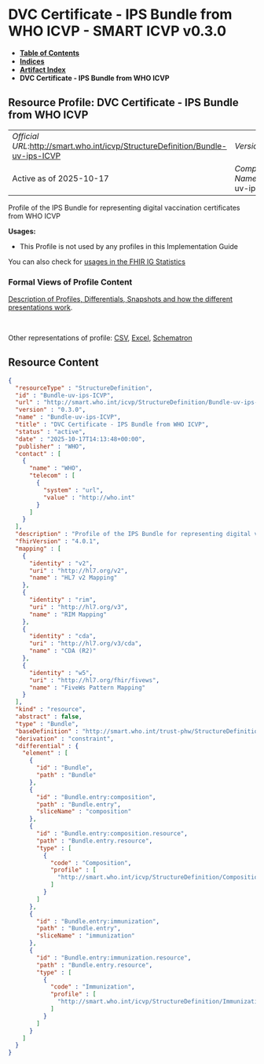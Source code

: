 # DVC Certificate - IPS Bundle from WHO ICVP - SMART ICVP v0.3.0

* [**Table of Contents**](toc.md)
* [**Indices**](indices.md)
* [**Artifact Index**](artifacts.md)
* **DVC Certificate - IPS Bundle from WHO ICVP**

## Resource Profile: DVC Certificate - IPS Bundle from WHO ICVP 

| | |
| :--- | :--- |
| *Official URL*:http://smart.who.int/icvp/StructureDefinition/Bundle-uv-ips-ICVP | *Version*:0.3.0 |
| Active as of 2025-10-17 | *Computable Name*:Bundle-uv-ips-ICVP |

 
Profile of the IPS Bundle for representing digital vaccination certificates from WHO ICVP 

**Usages:**

* This Profile is not used by any profiles in this Implementation Guide

You can also check for [usages in the FHIR IG Statistics](https://packages2.fhir.org/xig/smart.who.int.icvp|current/StructureDefinition/Bundle-uv-ips-ICVP)

### Formal Views of Profile Content

 [Description of Profiles, Differentials, Snapshots and how the different presentations work](http://build.fhir.org/ig/FHIR/ig-guidance/readingIgs.html#structure-definitions). 

 

Other representations of profile: [CSV](StructureDefinition-Bundle-uv-ips-ICVP.csv), [Excel](StructureDefinition-Bundle-uv-ips-ICVP.xlsx), [Schematron](StructureDefinition-Bundle-uv-ips-ICVP.sch) 



## Resource Content

```json
{
  "resourceType" : "StructureDefinition",
  "id" : "Bundle-uv-ips-ICVP",
  "url" : "http://smart.who.int/icvp/StructureDefinition/Bundle-uv-ips-ICVP",
  "version" : "0.3.0",
  "name" : "Bundle-uv-ips-ICVP",
  "title" : "DVC Certificate - IPS Bundle from WHO ICVP",
  "status" : "active",
  "date" : "2025-10-17T14:13:48+00:00",
  "publisher" : "WHO",
  "contact" : [
    {
      "name" : "WHO",
      "telecom" : [
        {
          "system" : "url",
          "value" : "http://who.int"
        }
      ]
    }
  ],
  "description" : "Profile of the IPS Bundle for representing digital vaccination certificates from WHO ICVP",
  "fhirVersion" : "4.0.1",
  "mapping" : [
    {
      "identity" : "v2",
      "uri" : "http://hl7.org/v2",
      "name" : "HL7 v2 Mapping"
    },
    {
      "identity" : "rim",
      "uri" : "http://hl7.org/v3",
      "name" : "RIM Mapping"
    },
    {
      "identity" : "cda",
      "uri" : "http://hl7.org/v3/cda",
      "name" : "CDA (R2)"
    },
    {
      "identity" : "w5",
      "uri" : "http://hl7.org/fhir/fivews",
      "name" : "FiveWs Pattern Mapping"
    }
  ],
  "kind" : "resource",
  "abstract" : false,
  "type" : "Bundle",
  "baseDefinition" : "http://smart.who.int/trust-phw/StructureDefinition/Bundle-uv-ips-PreQual",
  "derivation" : "constraint",
  "differential" : {
    "element" : [
      {
        "id" : "Bundle",
        "path" : "Bundle"
      },
      {
        "id" : "Bundle.entry:composition",
        "path" : "Bundle.entry",
        "sliceName" : "composition"
      },
      {
        "id" : "Bundle.entry:composition.resource",
        "path" : "Bundle.entry.resource",
        "type" : [
          {
            "code" : "Composition",
            "profile" : [
              "http://smart.who.int/icvp/StructureDefinition/Composition-uv-ips-ICVP"
            ]
          }
        ]
      },
      {
        "id" : "Bundle.entry:immunization",
        "path" : "Bundle.entry",
        "sliceName" : "immunization"
      },
      {
        "id" : "Bundle.entry:immunization.resource",
        "path" : "Bundle.entry.resource",
        "type" : [
          {
            "code" : "Immunization",
            "profile" : [
              "http://smart.who.int/icvp/StructureDefinition/Immunization-uv-ips-ICVP"
            ]
          }
        ]
      }
    ]
  }
}

```
